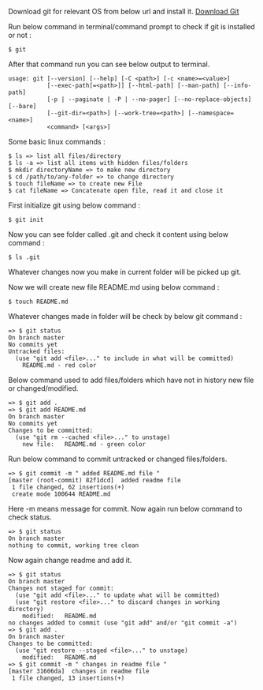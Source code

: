 
Download git for relevant OS from below url and install it.
[Download Git](https://git-scm.com/downloads)

Run below command in terminal/command prompt to check if git is installed or not :
```
$ git
```
After that command run you can see below output to terminal.
```
usage: git [--version] [--help] [-C <path>] [-c <name>=<value>]
           [--exec-path[=<path>]] [--html-path] [--man-path] [--info-path]
           [-p | --paginate | -P | --no-pager] [--no-replace-objects] [--bare]
           [--git-dir=<path>] [--work-tree=<path>] [--namespace=<name>]
           <command> [<args>]
```

Some basic linux commands :
```
$ ls => list all files/directory
$ ls -a => list all items with hidden files/folders 
$ mkdir directoryName => to make new directory
$ cd /path/to/any-folder => to change directory
$ touch fileName => to create new File
$ cat fileName => Concatenate open file, read it and close it
```

First initialize git using below command :
```
$ git init
```
Now you can see folder called .git and check it content using below command :
```
$ ls .git
```
Whatever changes now you make in current folder will be picked up git.

Now we will create new file README.md using below command :
```
$ touch README.md
```
Whatever changes made in folder will be check by below git command :
```
=> $ git status
On branch master
No commits yet
Untracked files:
  (use "git add <file>..." to include in what will be committed)
	README.md - red color
```

Below command used to add files/folders which have not in history new file or changed/modified.
```
=> $ git add . 
=> $ git add README.md
On branch master
No commits yet
Changes to be committed:
  (use "git rm --cached <file>..." to unstage)
	new file:   README.md - green color
```

Run below command to commit untracked or changed files/folders.
```
=> $ git commit -m " added README.md file "
[master (root-commit) 82f1dcd]  added readme file
 1 file changed, 62 insertions(+)
 create mode 100644 README.md
```
Here -m means message for commit.
Now again run below command to check status.
```
=> $ git status
On branch master
nothing to commit, working tree clean
```

Now again change readme and add it.
```
=> $ git status
On branch master
Changes not staged for commit:
  (use "git add <file>..." to update what will be committed)
  (use "git restore <file>..." to discard changes in working directory)
	modified:   README.md
no changes added to commit (use "git add" and/or "git commit -a")
=> $ git add .
On branch master
Changes to be committed:
  (use "git restore --staged <file>..." to unstage)
	modified:   README.md
=> $ git commit -m " changes in readme file "
[master 31606da]  changes in readme file
 1 file changed, 13 insertions(+)
```

